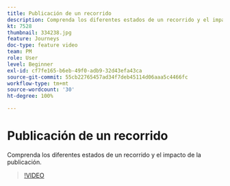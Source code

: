 ```yaml
---
title: Publicación de un recorrido
description: Comprenda los diferentes estados de un recorrido y el impacto de la publicación.
kt: 7528
thumbnail: 334238.jpg
feature: Journeys
doc-type: feature video
team: PM
role: User
level: Beginner
exl-id: cf7fe165-b6eb-49f0-adb9-32d43efa43ca
source-git-commit: 55cb22765457ad34f7deb45114d06aaa5c4466fc
workflow-type: tm+mt
source-wordcount: '30'
ht-degree: 100%

---
```


# Publicación de un recorrido

Comprenda los diferentes estados de un recorrido y el impacto de la publicación.

>[!VIDEO](https://video.tv.adobe.com/v/334238?quality=12)
